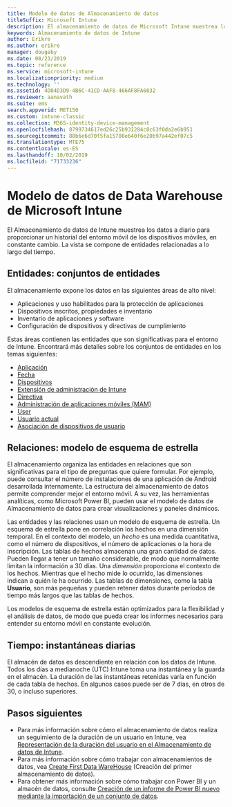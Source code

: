 ```yaml
---
title: Modelo de datos de Almacenamiento de datos
titleSuffix: Microsoft Intune
description: El almacenamiento de datos de Microsoft Intune muestrea los datos a diario para proporcionar una vista histórica del entorno móvil, en constante cambio.
keywords: Almacenamiento de datos de Intune
author: Erikre
ms.author: erikre
manager: dougeby
ms.date: 08/23/2019
ms.topic: reference
ms.service: microsoft-intune
ms.localizationpriority: medium
ms.technology: ''
ms.assetid: 4D04D3D9-4B6C-41CD-AAF8-466AF8FA6032
ms.reviewer: aanavath
ms.suite: ems
search.appverid: MET150
ms.custom: intune-classic
ms.collection: M365-identity-device-management
ms.openlocfilehash: 8799734617ed26c25b931284c8c63f0da2e6b951
ms.sourcegitcommit: 88b6e6d70f5fa15708e640f6e20b97a442ef07c5
ms.translationtype: MTE75
ms.contentlocale: es-ES
ms.lasthandoff: 10/02/2019
ms.locfileid: "71733236"
---
```

# <a name="microsoft-intune-data-warehouse-data-model"></a>Modelo de datos de Data Warehouse de Microsoft Intune

El Almacenamiento de datos de Intune muestrea los datos a diario para proporcionar un historial del entorno móvil de los dispositivos móviles, en constante cambio. La vista se compone de entidades relacionadas a lo largo del tiempo.

## <a name="entities-entity-sets"></a>Entidades: conjuntos de entidades

El almacenamiento expone los datos en las siguientes áreas de alto nivel:

- Aplicaciones y uso habilitados para la protección de aplicaciones
- Dispositivos inscritos, propiedades e inventario
- Inventario de aplicaciones y software
- Configuración de dispositivos y directivas de cumplimiento

Estas áreas contienen las entidades que son significativas para el entorno de Intune. Encontrará más detalles sobre los conjuntos de entidades en los temas siguientes:

- [Aplicación](../reports-ref-application.md)
- [Fecha](reports-ref-date.md)
- [Dispositivos](reports-ref-devices.md)
- [Extensión de administración de Intune](reports-ref-intunemanagementextension.md)
- [Directiva](reports-ref-policy.md)
- [Administración de aplicaciones móviles (MAM)](../apps/app-management.md)
- [User](reports-ref-user.md)
- [Usuario actual](../reports-ref-current-user.md)
- [Asociación de dispositivos de usuario](reports-ref-user-device.md)

## <a name="relationships-star-schema-model"></a>Relaciones: modelo de esquema de estrella

El almacenamiento organiza las entidades en relaciones que son significativas para el tipo de preguntas que quiere formular. Por ejemplo, puede consultar el número de instalaciones de una aplicación de Android desarrollada internamente. La estructura del almacenamiento de datos permite comprender mejor el entorno móvil. A su vez, las herramientas analíticas, como Microsoft Power BI, pueden usar el modelo de datos de Almacenamiento de datos para crear visualizaciones y paneles dinámicos.

Las entidades y las relaciones usan un modelo de esquema de estrella. Un esquema de estrella pone en correlación los hechos en una dimensión temporal. En el contexto del modelo, un *hecho* es una medida cuantitativa, como el número de dispositivos, el número de aplicaciones o la hora de inscripción. Las tablas de hechos almacenan una gran cantidad de datos. Pueden llegar a tener un tamaño considerable, de modo que normalmente limitan la información a 30 días. Una *dimensión* proporciona el contexto de los hechos. Mientras que el hecho mide lo ocurrido, las dimensiones indican a quién le ha ocurrido. Las tablas de dimensiones, como la tabla **Usuario**, son más pequeñas y pueden retener datos durante períodos de tiempo más largos que las tablas de hechos. 

Los modelos de esquema de estrella están optimizados para la flexibilidad y el análisis de datos, de modo que pueda crear los informes necesarios para entender su entorno móvil en constante evolución.

## <a name="time-daily-snapshots"></a>Tiempo: instantáneas diarias

El almacén de datos es descendiente en relación con los datos de Intune. Todos los días a medianoche (UTC) Intune toma una instantánea y la guarda en el almacén. La duración de las instantáneas retenidas varía en función de cada tabla de hechos. En algunos casos puede ser de 7 días, en otros de 30, o incluso superiores.

## <a name="next-steps"></a>Pasos siguientes

- Para más información sobre cómo el almacenamiento de datos realiza un seguimiento de la duración de un usuario en Intune, vea [Representación de la duración del usuario en el Almacenamiento de datos de Intune](reports-ref-user-timeline.md).
- Para más información sobre cómo trabajar con almacenamientos de datos, vea [Create First Data WareHouse](https://www.codeproject.com/Articles/652108/Create-First-Data-WareHouse) (Creación del primer almacenamiento de datos).
- Para obtener más información sobre cómo trabajar con Power BI y un almacén de datos, consulte [Creación de un informe de Power BI nuevo mediante la importación de un conjunto de datos](https://powerbi.microsoft.com/documentation/powerbi-service-create-a-new-report/). 
